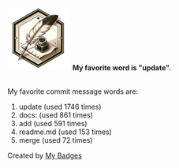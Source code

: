 <img src="https://github.com/my-badges/my-badges/blob/master/badges/favorite-word/favorite-word.png?raw=true" alt="My favorite word is &quot;update&quot;." title="My favorite word is &quot;update&quot;." width="128">
<strong>My favorite word is &quot;update&quot;.</strong>
<br><br>

My favorite commit message words are:

1. update (used 1746 times)
2. docs: (used 861 times)
3. add (used 591 times)
4. readme.md (used 153 times)
5. merge (used 72 times)


Created by <a href="https://github.com/my-badges/my-badges">My Badges</a>